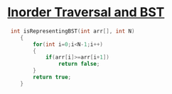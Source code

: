 <h1><a href="https://www.geeksforgeeks.org/problems/inorder-traversal-and-bst5855/1">Inorder Traversal and BST</a></h1>

```cpp
 int isRepresentingBST(int arr[], int N)
    {
        for(int i=0;i<N-1;i++)
        {
            if(arr[i]>=arr[i+1])
                return false;
        }
        return true;
    }
```